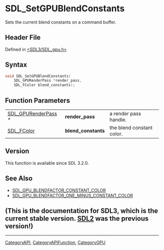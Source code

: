 # SDL_SetGPUBlendConstants

Sets the current blend constants on a command buffer.

## Header File

Defined in [<SDL3/SDL_gpu.h>](https://github.com/libsdl-org/SDL/blob/main/include/SDL3/SDL_gpu.h)

## Syntax

```c
void SDL_SetGPUBlendConstants(
    SDL_GPURenderPass *render_pass,
    SDL_FColor blend_constants);
```

## Function Parameters

|                                          |                     |                           |
| ---------------------------------------- | ------------------- | ------------------------- |
| [SDL_GPURenderPass](SDL_GPURenderPass) * | **render_pass**     | a render pass handle.     |
| [SDL_FColor](SDL_FColor)                 | **blend_constants** | the blend constant color. |

## Version

This function is available since SDL 3.2.0.

## See Also

- [SDL_GPU_BLENDFACTOR_CONSTANT_COLOR](SDL_GPU_BLENDFACTOR_CONSTANT_COLOR)
- [SDL_GPU_BLENDFACTOR_ONE_MINUS_CONSTANT_COLOR](SDL_GPU_BLENDFACTOR_ONE_MINUS_CONSTANT_COLOR)


## (This is the documentation for SDL3, which is the current stable version. [SDL2](https://wiki.libsdl.org/SDL2/) was the previous version!)



----
[CategoryAPI](CategoryAPI), [CategoryAPIFunction](CategoryAPIFunction), [CategoryGPU](CategoryGPU)

